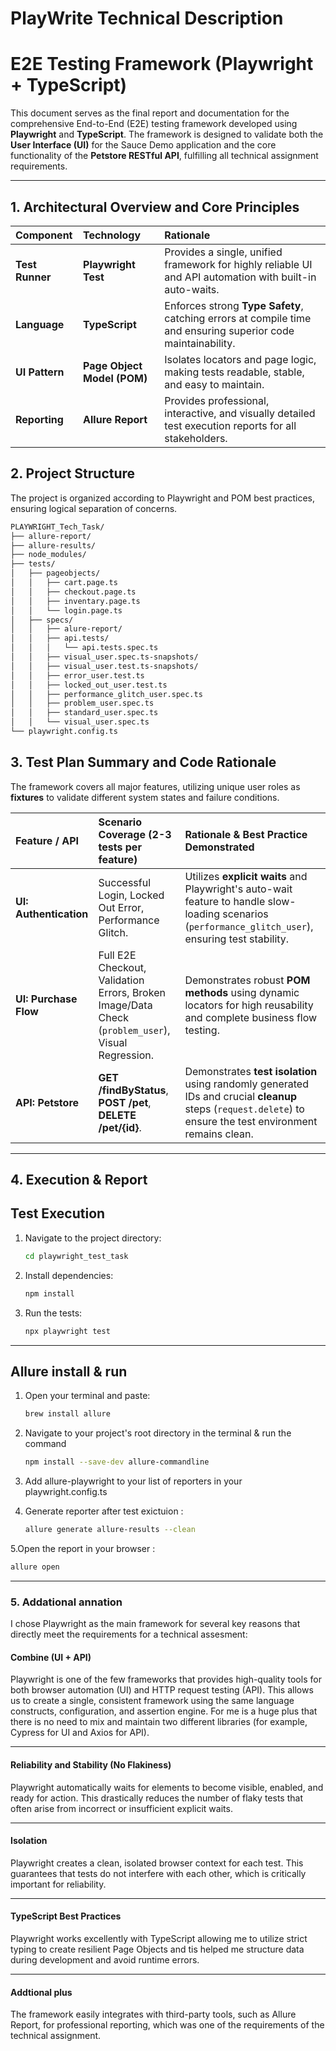 # PlayWrite Technical Description

# E2E Testing Framework (Playwright + TypeScript)

This document serves as the final report and documentation for the comprehensive End-to-End (E2E) testing framework developed using **Playwright** and **TypeScript**. The framework is designed to validate both the **User Interface (UI)** for the Sauce Demo application and the core functionality of the **Petstore RESTful API**, fulfilling all technical assignment requirements.

---

## 1. Architectural Overview and Core Principles

| Component | Technology | Rationale |
| :--- | :--- | :--- |
| **Test Runner** | **Playwright Test** | Provides a single, unified framework for highly reliable UI and API automation with built-in auto-waits. |
| **Language** | **TypeScript** | Enforces strong **Type Safety**, catching errors at compile time and ensuring superior code maintainability. |
| **UI Pattern** | **Page Object Model (POM)** | Isolates locators and page logic, making tests readable, stable, and easy to maintain. |
| **Reporting** | **Allure Report** | Provides professional, interactive, and visually detailed test execution reports for all stakeholders. |


## 2.  Project Structure

The project is organized according to Playwright and POM best practices, ensuring logical separation of concerns.





```bash
PLAYWRIGHT_Tech_Task/
├── allure-report/              
├── allure-results/              
├── node_modules/
├── tests/
│   ├── pageobjects/           
│   │   ├── cart.page.ts
│   │   ├── checkout.page.ts
│   │   ├── inventary.page.ts
│   │   └── login.page.ts
│   ├── specs/
│   │   ├── alure-report/                 
│   │   ├── api.tests/
│   │   │   └── api.tests.spec.ts
│   │   ├── visual_user.spec.ts-snapshots/
│   │   ├── visual_user.test.ts-snapshots/ 
│   │   ├── error_user.test.ts
│   │   ├── locked_out_user.test.ts
│   │   ├── performance_glitch_user.spec.ts
│   │   ├── problem_user.spec.ts
│   │   ├── standard_user.spec.ts
│   │   └── visual_user.spec.ts  
└── playwright.config.ts         
```






## 3. Test Plan Summary and Code Rationale

The framework covers all major features, utilizing unique user roles as **fixtures** to validate different system states and failure conditions.

| Feature / API | Scenario Coverage (2-3 tests per feature) | Rationale & Best Practice Demonstrated |
| :--- | :--- | :--- |
| **UI: Authentication** | Successful Login, Locked Out Error, Performance Glitch. | Utilizes **explicit waits** and Playwright's auto-wait feature to handle slow-loading scenarios (`performance_glitch_user`), ensuring test stability. |
| **UI: Purchase Flow** | Full E2E Checkout, Validation Errors, Broken Image/Data Check (`problem_user`), Visual Regression. | Demonstrates robust **POM methods** using dynamic locators for high reusability and complete business flow testing. |
| **API: Petstore** | **GET /findByStatus**, **POST /pet**, **DELETE /pet/{id}**. | Demonstrates **test isolation** using randomly generated IDs and crucial **cleanup** steps (`request.delete`) to ensure the test environment remains clean. |

---

## 4. Execution & Report

## Test Execution

1. Navigate to the project directory:

   ```bash
   cd playwright_test_task
   ```

2. Install dependencies:

   ```bash
   npm install
   ```

3. Run the tests:

   ```bash
   npx playwright test
   ```

---
## Allure install & run

1. Open your terminal and paste:

   ```bash
   brew install allure
   ```



2. Navigate to your project's root directory in the terminal & run the command 

   ```bash
   npm install --save-dev allure-commandline
   ```

3. Add allure-playwright to your list of reporters in your playwright.config.ts
4. Generate reporter after test exictuion : 

   ```bash
   allure generate allure-results --clean
   ```

5.Open the report in your browser : 

   ```bash
   allure open
   ```


---

### 5. Addational annation 

I chose Playwright as the main framework for several key reasons that directly meet the requirements for a  technical assesment:
#### Combine (UI + API)
Playwright is one of the few frameworks that provides high-quality tools for both browser automation (UI) and HTTP request testing (API). This allows us to create a single, consistent framework using the same language constructs, configuration, and assertion engine.
For me is a huge plus that there is no need to mix and maintain two different libraries (for example, Cypress for UI and Axios for API).

---
#### Reliability and Stability (No Flakiness)
Playwright automatically waits for elements to become visible, enabled, and ready for action. This drastically reduces the number of flaky tests that often arise from incorrect or insufficient explicit waits.

----
#### Isolation
Playwright creates a clean, isolated browser context for each test. This guarantees that tests do not interfere with each other, which is critically important for reliability.


----

#### TypeScript Best Practices
Playwright works excellently with TypeScript  allowing me to utilize strict typing to create resilient Page Objects and tis helped me structure data during development and avoid runtime errors.

----
#### Addtional plus 
The framework easily integrates with third-party tools, such as Allure Report, for professional reporting, which was one of the requirements of the technical assignment.

